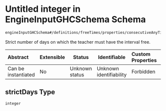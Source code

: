 # Untitled integer in EngineInputGHCSchema Schema

```txt
engineInputGHCSchema#/definitions/freeTimes/properties/consecutiveAnyTime/properties/strictDays
```

Strict number of days on which the teacher must have the interval free. 


| Abstract            | Extensible | Status         | Identifiable            | Custom Properties | Additional Properties | Access Restrictions | Defined In                                                         |
| :------------------ | ---------- | -------------- | ----------------------- | :---------------- | --------------------- | ------------------- | ------------------------------------------------------------------ |
| Can be instantiated | No         | Unknown status | Unknown identifiability | Forbidden         | Allowed               | none                | [ghc.schema.json\*](../out/ghc.schema.json "open original schema") |

## strictDays Type

`integer`
